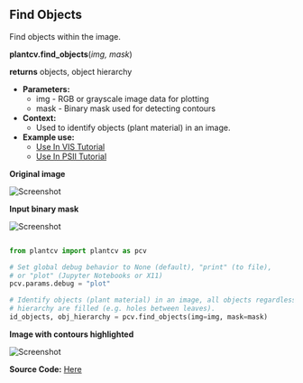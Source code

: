 ## Find Objects

Find objects within the image.

**plantcv.find_objects**(*img, mask*)

**returns** objects, object hierarchy

- **Parameters:**
    - img - RGB or grayscale image data for plotting
    - mask - Binary mask used for detecting contours
- **Context:**
    - Used to identify objects (plant material) in an image.
- **Example use:**
    - [Use In VIS Tutorial](tutorials/vis_tutorial.md)
    - [Use In PSII Tutorial](tutorials/psII_tutorial.md)

**Original image**

![Screenshot](img/documentation_images/find_objects/original_image.jpg)

**Input binary mask**

![Screenshot](img/documentation_images/find_objects/mask.jpg)

```python

from plantcv import plantcv as pcv

# Set global debug behavior to None (default), "print" (to file), 
# or "plot" (Jupyter Notebooks or X11)
pcv.params.debug = "plot"

# Identify objects (plant material) in an image, all objects regardless of 
# hierarchy are filled (e.g. holes between leaves).
id_objects, obj_hierarchy = pcv.find_objects(img=img, mask=mask)

```

**Image with contours highlighted**

![Screenshot](img/documentation_images/find_objects/contours.jpg)

**Source Code:** [Here](https://github.com/danforthcenter/plantcv/blob/main/plantcv/plantcv/find_objects.py)
